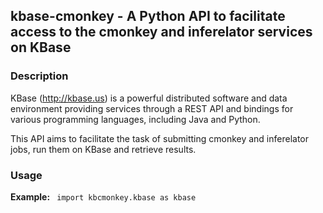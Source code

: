 ## kbase-cmonkey - A Python API to facilitate access to the cmonkey and inferelator services on KBase

### Description

KBase (http://kbase.us) is a powerful distributed software and data environment providing
services through a REST API and bindings for various programming languages, including
Java and Python.

This API aims to facilitate the task of submitting cmonkey and inferelator jobs, run
them on KBase and retrieve results.

### Usage

<b>Example:</b>
<code>
    import kbcmonkey.kbase as kbase
    
</code>

